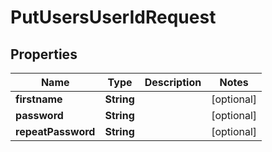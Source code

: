 # PutUsersUserIdRequest

## Properties
Name | Type | Description | Notes
------------ | ------------- | ------------- | -------------
**firstname** | **String** |  |  [optional]
**password** | **String** |  |  [optional]
**repeatPassword** | **String** |  |  [optional]
